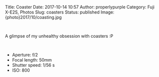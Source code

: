 Title: Coaster
Date: 2017-10-14 10:57
Author: properlypurple
Category: Fuji X-E2S, Photos
Slug: coasters
Status: published
Image: {photo}2017/10/coasting.jpg

 

A glimpse of my unhealthy obsession with coasters :P

 

-   Aperture: f/2
-   Focal length: 50mm
-   Shutter speed: 1/56 s
-   ISO: 800
